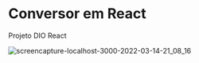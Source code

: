 # Conversor em React

Projeto DIO React

![screencapture-localhost-3000-2022-03-14-21_08_16](https://user-images.githubusercontent.com/98132302/158287638-58dd726c-2f3b-4173-8f0b-bc563d1a4a2d.png)
